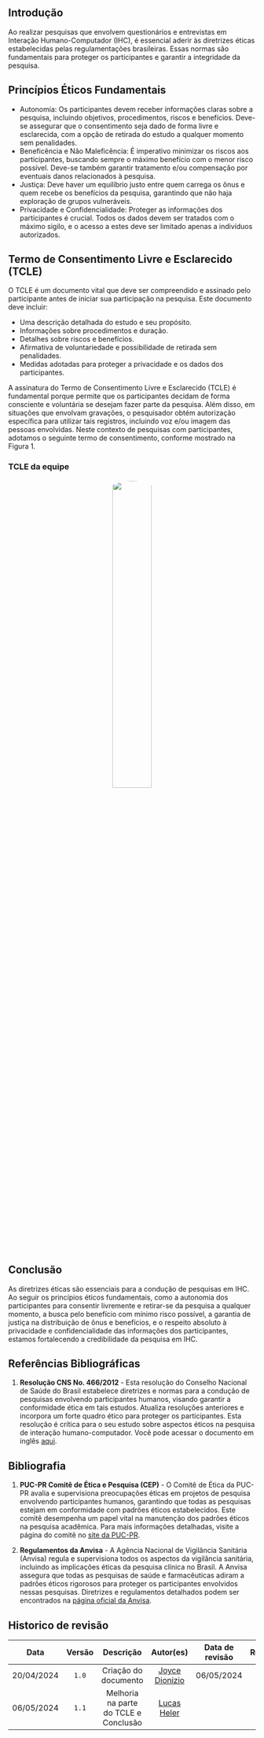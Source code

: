 ## Introdução

Ao realizar pesquisas que envolvem questionários e entrevistas em Interação Humano-Computador (IHC), é essencial aderir às diretrizes éticas estabelecidas pelas regulamentações brasileiras. Essas normas são fundamentais para proteger os participantes e garantir a integridade da pesquisa.

## Princípios Éticos Fundamentais

- Autonomia: Os participantes devem receber informações claras sobre a pesquisa, incluindo objetivos, procedimentos, riscos e benefícios. 
Deve-se assegurar que o consentimento seja dado de forma livre e esclarecida, com a opção de retirada do estudo a qualquer momento sem penalidades​​.
- Beneficência e Não Maleficência: É imperativo minimizar os riscos aos participantes, buscando sempre o máximo benefício com o menor risco possível. 
Deve-se também garantir tratamento e/ou compensação por eventuais danos relacionados à pesquisa​.
- Justiça: Deve haver um equilíbrio justo entre quem carrega os ônus e quem recebe os benefícios da pesquisa, 
garantindo que não haja exploração de grupos vulneráveis​.
- Privacidade e Confidencialidade: Proteger as informações dos participantes é crucial. Todos os dados devem ser tratados com o máximo sigilo, e o acesso a estes deve ser limitado apenas a indivíduos autorizados​.

## Termo de Consentimento Livre e Esclarecido (TCLE)

O TCLE é um documento vital que deve ser compreendido e assinado pelo participante antes de iniciar sua participação na pesquisa. Este documento deve incluir:

- Uma descrição detalhada do estudo e seu propósito.
- Informações sobre procedimentos e duração.
- Detalhes sobre riscos e benefícios.
- Afirmativa de voluntariedade e possibilidade de retirada sem penalidades.
- Medidas adotadas para proteger a privacidade e os dados dos participantes​.

A assinatura do Termo de Consentimento Livre e Esclarecido (TCLE) é fundamental porque permite que os participantes decidam de forma consciente e voluntária se desejam fazer parte da pesquisa. Além disso, em situações que envolvam gravações, o pesquisador obtém autorização específica para utilizar tais registros, incluindo voz e/ou imagem das pessoas envolvidas. Neste contexto de pesquisas com participantes, adotamos o seguinte termo de consentimento, conforme mostrado na Figura 1.
 
### TCLE da equipe
<p align="center"><img style="border: 2px solid white; border-radius: 110px" img src="https://raw.githubusercontent.com/Interacao-Humano-Computador/2024.1-Prefeitura-Lagoa-da-Prata/main/docs/assets/images/termo-consentimento.png" width = 40%></p>

## Conclusão
As diretrizes éticas são essenciais para a condução de pesquisas em IHC. Ao seguir os princípios éticos fundamentais, como a autonomia dos participantes para consentir livremente e retirar-se da pesquisa a qualquer momento, a busca pelo benefício com mínimo risco possível, a garantia de justiça na distribuição de ônus e benefícios, e o respeito absoluto à privacidade e confidencialidade das informações dos participantes, estamos fortalecendo a credibilidade da pesquisa em IHC.

## Referências Bibliográficas

1. **Resolução CNS No. 466/2012** - Esta resolução do Conselho Nacional de Saúde do Brasil estabelece diretrizes e normas para a condução de pesquisas envolvendo participantes humanos, visando garantir a conformidade ética em tais estudos. Atualiza resoluções anteriores e incorpora um forte quadro ético para proteger os participantes. Esta resolução é crítica para o seu estudo sobre aspectos éticos na pesquisa de interação humano-computador. Você pode acessar o documento em inglês [aqui](https://conselho.saude.gov.br/resolucoes/2012/466_english.pdf).

## Bibliografia

1. **PUC-PR Comitê de Ética e Pesquisa (CEP)** - O Comitê de Ética da PUC-PR avalia e supervisiona preocupações éticas em projetos de pesquisa envolvendo participantes humanos, garantindo que todas as pesquisas estejam em conformidade com padrões éticos estabelecidos. Este comitê desempenha um papel vital na manutenção dos padrões éticos na pesquisa acadêmica. Para mais informações detalhadas, visite a página do comitê no [site da PUC-PR](https://www.pucpr.br/estudante/graduacao/iniciacao-cientifica/cep/).

2. **Regulamentos da Anvisa** - A Agência Nacional de Vigilância Sanitária (Anvisa) regula e supervisiona todos os aspectos da vigilância sanitária, incluindo as implicações éticas da pesquisa clínica no Brasil. A Anvisa assegura que todas as pesquisas de saúde e farmacêuticas adiram a padrões éticos rigorosos para proteger os participantes envolvidos nessas pesquisas. Diretrizes e regulamentos detalhados podem ser encontrados na [página oficial da Anvisa](https://www.gov.br/anvisa/pt-br).

## Historico de revisão

|    Data    | Versão |              Descrição              |                   Autor(es)                   | Data de revisão |                  Revisor(es)                  |
| :--------: | :----: | :---------------------------------: | :-------------------------------------------: | :-------------: | :-------------------------------------------: |
| 20/04/2024 | `1.0`  |        Criação do documento         |  [Joyce Dionizio](https://github.com/joycejdm) |   06/05/2024   | [Cainã Freitas](https://github.com/freitasc) |
| 06/05/2024 | `1.1`  |        Melhoria na parte do TCLE e Conclusão         |  [Lucas Heler](https://github.com/Akaeboshi) |  |  |
